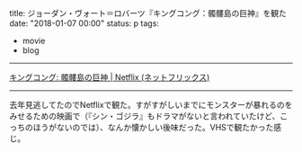 title: ジョーダン・ヴォート＝ロバーツ『キングコング：髑髏島の巨神』を観た
date: "2018-01-07 00:00"
status: p
tags:
- movie
- blog
---

[キングコング: 髑髏島の巨神 | Netflix (ネットフリックス)](https://www.netflix.com/jp/title/80139562)

---

去年見逃してたのでNetflixで観た。すがすがしいまでにモンスターが暴れるのをみせるための映画で（『シン・ゴジラ』もドラマがないと言われていたけど、こっちのほうがないのでは）、なんか懐かしい後味だった。VHSで観たかった感じ。

